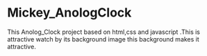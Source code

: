 # Mickey_AnologClock
 This Anolog_Clock project based on html,css and javascript .This is attractive watch by its background image this background makes it attractive.
